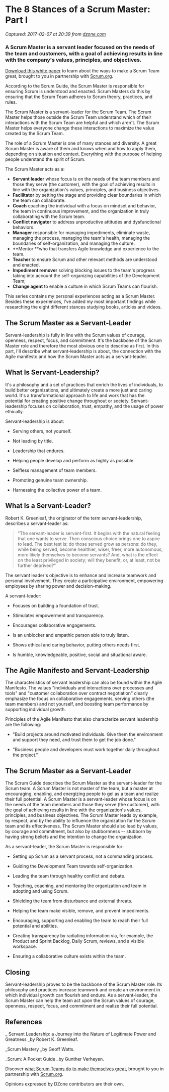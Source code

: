 # The 8 Stances of a Scrum Master: Part I

_Captured: 2017-02-07 at 20:39 from [dzone.com](https://dzone.com/articles/the-8-stances-of-a-scrum-master-part-1-1?edition=267885&utm_source=Daily%20Digest&utm_medium=email&utm_campaign=dd%202017-02-07)_

### A Scrum Master is a servant leader focused on the needs of the team and customers, with a goal of achieving results in line with the company's values, principles, and objectives.

[Download this white paper](https://dzone.com/go?i=150025&u=https%3A%2F%2Fwww.scrum.org%2FAbout%2FAll-Articles%2FarticleType%2FArticleView%2FarticleId%2F1029%2FCharacteristics-of-a-Great-Scrum-Team%3Futm_source%3DDZone%26utm_medium%3DArticle%26utm_campaign%3DGreatScrumTeam) to learn about the ways to make a Scrum Team great, brought to you in partnership with [Scrum.org](https://dzone.com/go?i=150025&u=https%3A%2F%2Fwww.scrum.org%2FAbout%2FAll-Articles%2FarticleType%2FArticleView%2FarticleId%2F1029%2FCharacteristics-of-a-Great-Scrum-Team%3Futm_source%3DDZone%26utm_medium%3DArticle%26utm_campaign%3DGreatScrumTeam).

According to the Scrum Guide, the Scrum Master is responsible for ensuring Scrum is understood and enacted. Scrum Masters do this by ensuring that the Scrum Team adheres to Scrum theory, practices, and rules.

The Scrum Master is a servant-leader for the Scrum Team. The Scrum Master helps those outside the Scrum Team understand which of their interactions with the Scrum Team are helpful and which aren't. The Scrum Master helps everyone change these interactions to maximize the value created by the Scrum Team.

The role of a Scrum Master is one of many stances and diversity. A great Scrum Master is aware of them and knows when and how to apply them, depending on situation and context. Everything with the purpose of helping people understand the spirit of Scrum.

The Scrum Master acts as a:

  * **Servant leader** whose focus is on the needs of the team members and those they serve (the customer), with the goal of achieving results in line with the organization's values, principles, and business objectives.
  * **Facilitator** by setting the stage and providing clear boundaries in which the team can collaborate.
  * **Coach** coaching the individual with a focus on mindset and behavior, the team in continuous improvement, and the organization in truly collaborating with the Scrum team.
  * **Conflict navigator** to address unproductive attitudes and dysfunctional behaviors.
  * **Manager** responsible for managing impediments, eliminate waste, managing the process, managing the team's health, managing the boundaries of self-organization, and managing the culture.
  * **Mentor **who that transfers Agile knowledge and experience to the team.
  * **Teacher** to ensure Scrum and other relevant methods are understood and enacted.
  * **Impediment remover** solving blocking issues to the team's progress taking into account the self-organizing capabilities of the Development Team;
  * **Change agent** to enable a culture in which Scrum Teams can flourish.

This series contains my personal experiences acting as a Scrum Master. Besides these experiences, I've added my most important findings while researching the eight different stances studying books, articles and videos.

## The Scrum Master as a Servant-Leader

Servant-leadership is fully in line with the Scrum values of courage, openness, respect, focus, and commitment. It's the backbone of the Scrum Master role and therefore the most obvious one to describe as first. In this part, I'll describe what servant-leadership is about, the connection with the Agile manifesto and how the Scrum Master acts as a servant-leader.

## What Is Servant-Leadership?

It's a philosophy and a set of practices that enrich the lives of individuals, to build better organizations, and ultimately create a more just and caring world. It's a transformational approach to life and work that has the potential for creating positive change throughout or society. Servant-leadership focuses on collaboration, trust, empathy, and the usage of power ethically.

Servant-leadership is about:

  * Serving others, not yourself.

  * Not leading by title.

  * Leadership that endures.

  * Helping people develop and perform as highly as possible.

  * Selfless management of team members.

  * Promoting genuine team ownership.

  * Harnessing the collective power of a team.

## What Is a Servant-Leader?

Robert K. Greenleaf, the originator of the term servant-leadership, describes a servant-leader as:

> "The servant-leader is servant-first. It begins with the natural feeling that one wants to serve. Then conscious choice brings one to aspire to lead. The best test is: do those served grow as persons: do they, while being served, become healthier, wiser, freer, more autonomous, more likely themselves to become servants? And, what is the effect on the least privileged in society; will they benefit, or, at least, not be further deprived?"

The servant leader's objective is to enhance and increase teamwork and personal involvement. They create a participative environment, empowering employees by sharing power and decision-making.

A servant-leader:

  * Focuses on building a foundation of trust.

  * Stimulates empowerment and transparency.

  * Encourages collaborative engagements.

  * Is an unblocker and empathic person able to truly listen.

  * Shows ethical and caring behavior, putting others needs first.

  * Is humble, knowledgeable, positive, social and situational aware.

## The Agile Manifesto and Servant-Leadership

The characteristics of servant leadership can also be found within the Agile Manifesto. The values "individuals and interactions over processes and tools" and "customer collaboration over contract negotiation" clearly emphasize the focus on collaborative engagements, serving others (the team members) and not yourself, and boosting team performance by supporting individual growth.

Principles of the Agile Manifesto that also characterize servant leadership are the following:

  * "Build projects around motivated individuals. Give them the environment and support they need, and trust them to get the job done."

  * "Business people and developers must work together daily throughout the project."

## The Scrum Master as a Servant-Leader

The Scrum Guide describes the Scrum Master as the servant-leader for the Scrum team. A Scrum Master is not master of the team, but a master at encouraging, enabling, and energizing people to gel as a team and realize their full potential. A Scrum Master is a servant-leader whose focus is on the needs of the team members and those they serve (the customer), with the goal of achieving results in line with the organization's values, principles, and business objectives. The Scrum Master leads by example, by respect, and by the ability to influence the organization for the Scrum team and its effectiveness. The Scrum Master should also lead by values, by courage and commitment, but also by stubbornness -- stubborn by having strong beliefs and the intention to change the organization.

As a servant-leader, the Scrum Master is responsible for:

  * Setting up Scrum as a servant process, not a commanding process.

  * Guiding the Development Team towards self-organization.

  * Leading the team through healthy conflict and debate.

  * Teaching, coaching, and mentoring the organization and team in adopting and using Scrum.

  * Shielding the team from disturbance and external threats.

  * Helping the team make visible, remove, and prevent impediments.

  * Encouraging, supporting and enabling the team to reach their full potential and abilities.

  * Creating transparency by radiating information via, for example, the Product and Sprint Backlog, Daily Scrum, reviews, and a visible workspace.

  * Ensuring a collaborative culture exists within the team.

## Closing

Servant-leadership proves to be the backbone of the Scrum Master role. Its philosophy and practices increase teamwork and create an environment in which individual growth can flourish and endure. As a servant-leader, the Scrum Master can help the team act upon the Scrum values of courage, openness, respect, focus, and commitment and realize their full potential.

## References

_ Servant Leadership: a Journey into the Nature of Legitimate Power and Greatness _by Robert K. Greenleaf.

_Scrum Mastery _by Geoff Watts.

_Scrum: A Pocket Guide _by Gunther Verheyen.

Discover [what Scrum Teams do to make themselves great](https://dzone.com/go?i=150024&u=https%3A%2F%2Fwww.scrum.org%2FAbout%2FAll-Articles%2FarticleType%2FArticleView%2FarticleId%2F1029%2FCharacteristics-of-a-Great-Scrum-Team%3Futm_source%3DDZone%26utm_medium%3DArticle%26utm_campaign%3DGreatScrumTeam), brought to you in partnership with [Scrum.org](https://dzone.com/go?i=150024&u=https%3A%2F%2Fwww.scrum.org%2FAbout%2FAll-Articles%2FarticleType%2FArticleView%2FarticleId%2F1029%2FCharacteristics-of-a-Great-Scrum-Team%3Futm_source%3DDZone%26utm_medium%3DArticle%26utm_campaign%3DGreatScrumTeam).

Opinions expressed by DZone contributors are their own.
